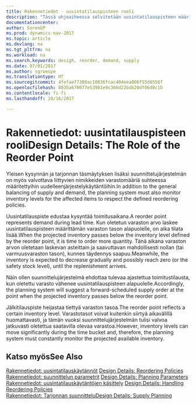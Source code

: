 ```yaml
---
title: Rakennetiedot - uusintatilauspisteen rooli
description: "Tässä ohjeaiheessa selvitetään uusintatilauspisteen määrityksen merkitystä, sillä sen perusteella osataan tilata lisää varastoa."
documentationcenter: 
author: SorenGP
ms.prod: dynamics-nav-2017
ms.topic: article
ms.devlang: na
ms.tgt_pltfrm: na
ms.workload: na
ms.search.keywords: desigh, reorder, demand, supply
ms.date: 07/01/2017
ms.author: sgroespe
ms.translationtype: HT
ms.sourcegitcommit: 4fefaef7380ac10836fcac404eea006f55d8556f
ms.openlocfilehash: 8035a670077e53981e9c366d22bdb20df06d8c1b
ms.contentlocale: fi-fi
ms.lasthandoff: 10/16/2017

---
```

# <a name="design-details-the-role-of-the-reorder-point"></a><span data-ttu-id="74ed3-103">Rakennetiedot: uusintatilauspisteen rooli</span><span class="sxs-lookup"><span data-stu-id="74ed3-103">Design Details: The Role of the Reorder Point</span></span>
<span data-ttu-id="74ed3-104">Yleisen kysynnän ja tarjonnan täsmäytyksen lisäksi suunnittelujärjestelmän on myös valvottava liittyvien nimikkeiden varastomääriä suhteessa määritettyihin uudelleenjärjestelykäytäntöihin.</span><span class="sxs-lookup"><span data-stu-id="74ed3-104">In addition to the general balancing of supply and demand, the planning system must also monitor inventory levels for the affected items to respect the defined reordering policies.</span></span>  
  
<span data-ttu-id="74ed3-105">Uusintatilauspiste edustaa kysyntää toimitusaikana.</span><span class="sxs-lookup"><span data-stu-id="74ed3-105">A reorder point represents demand during lead time.</span></span> <span data-ttu-id="74ed3-106">Kun oletetun varaston arvo laskee uusintatilauspisteen määrittämän varaston tason alapuolelle, on aika tilata lisää.</span><span class="sxs-lookup"><span data-stu-id="74ed3-106">When the projected inventory passes below the inventory level defined by the reorder point, it is time to order more quantity.</span></span> <span data-ttu-id="74ed3-107">Tänä aikana varaston arvon oletetaan laskevan asteittain ja saavuttavan mahdollisesti nollan (tai varmuusvaraston tason), kunnes täydennys saapuu.</span><span class="sxs-lookup"><span data-stu-id="74ed3-107">Meanwhile, the inventory is expected to decrease gradually and possibly reach zero (or the safety stock level), until the replenishment arrives.</span></span>  
  
<span data-ttu-id="74ed3-108">Näin ollen suunnittelujärjestelmä ehdottaa tulevaa ajastettua toimitustilausta, kun oletettu varasto vähenee uusintatilauspisteen alapuolelle.</span><span class="sxs-lookup"><span data-stu-id="74ed3-108">Accordingly, the planning system will suggest a forward-scheduled supply order at the point when the projected inventory passes below the reorder point.</span></span>  
  
<span data-ttu-id="74ed3-109">Jälkitilauspiste heijastaa tiettyä varaston tasoa.</span><span class="sxs-lookup"><span data-stu-id="74ed3-109">The reorder point reflects a certain inventory level.</span></span> <span data-ttu-id="74ed3-110">Varastotasot voivat kuitenkin siirtyä aikavälillä huomattavasti, ja tämän vuoksi suunnittelujärjestelmän tulisi valvoa jatkuvasti oletettua saatavilla olevaa varastoa.</span><span class="sxs-lookup"><span data-stu-id="74ed3-110">However, inventory levels can move significantly during the time bucket and, therefore, the planning system must constantly monitor the projected available inventory.</span></span>  
  
## <a name="see-also"></a><span data-ttu-id="74ed3-111">Katso myös</span><span class="sxs-lookup"><span data-stu-id="74ed3-111">See Also</span></span>  
<span data-ttu-id="74ed3-112">[Rakennetiedot: uusintatilauskäytännöt](design-details-reordering-policies.md) </span><span class="sxs-lookup"><span data-stu-id="74ed3-112">[Design Details: Reordering Policies](design-details-reordering-policies.md) </span></span>  
<span data-ttu-id="74ed3-113">[Rakennetiedot: suunnittelun parametrit](design-details-planning-parameters.md) </span><span class="sxs-lookup"><span data-stu-id="74ed3-113">[Design Details: Planning Parameters](design-details-planning-parameters.md) </span></span>  
<span data-ttu-id="74ed3-114">[Rakennetiedot: uusintatilauskäytäntöjen käsittely](design-details-handling-reordering-policies.md) </span><span class="sxs-lookup"><span data-stu-id="74ed3-114">[Design Details: Handling Reordering Policies](design-details-handling-reordering-policies.md) </span></span>  
[<span data-ttu-id="74ed3-115">Rakennetiedot: Tarjonnan suunnittelu</span><span class="sxs-lookup"><span data-stu-id="74ed3-115">Design Details: Supply Planning</span></span>](design-details-supply-planning.md)
